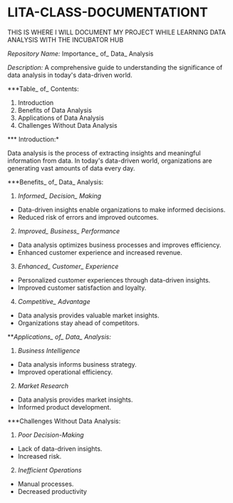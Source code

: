 # LITA-CLASS-DOCUMENTATIONT
THIS IS WHERE I WILL DOCUMENT MY PROJECT WHILE LEARNING DATA ANALYSIS WITH THE INCUBATOR HUB 


*Repository Name:* Importance_ of_ Data_ Analysis


*Description:* A comprehensive guide to understanding the significance of data analysis in today's data-driven world.


***Table_ of_ Contents:


1. Introduction
2. Benefits of Data Analysis
3. Applications of Data Analysis  
4. Challenges Without Data Analysis
   


 *** Introduction:*

Data analysis is the process of extracting insights and meaningful information from data. In today's data-driven world, organizations are generating vast amounts of data every day.


***Benefits_ of_ Data_ Analysis:

1. *Informed_ Decision_ Making*

- Data-driven insights enable organizations to make informed decisions.
- Reduced risk of errors and improved outcomes.

2. *Improved_ Business_ Performance*

- Data analysis optimizes business processes and improves efficiency.
- Enhanced customer experience and increased revenue.

3. *Enhanced_ Customer_ Experience*

- Personalized customer experiences through data-driven insights.
- Improved customer satisfaction and loyalty.

4. *Competitive_ Advantage*

- Data analysis provides valuable market insights.
- Organizations stay ahead of competitors.


***Applications_ of_ Data_ Analysis:*


1. *Business Intelligence*

- Data analysis informs business strategy.
- Improved operational efficiency.

2. *Market Research*

- Data analysis provides market insights.
- Informed product development.


***Challenges Without Data Analysis:


1. *Poor Decision-Making*

- Lack of data-driven insights.
- Increased risk.

2. *Inefficient Operations*

- Manual processes.
- Decreased productivity



